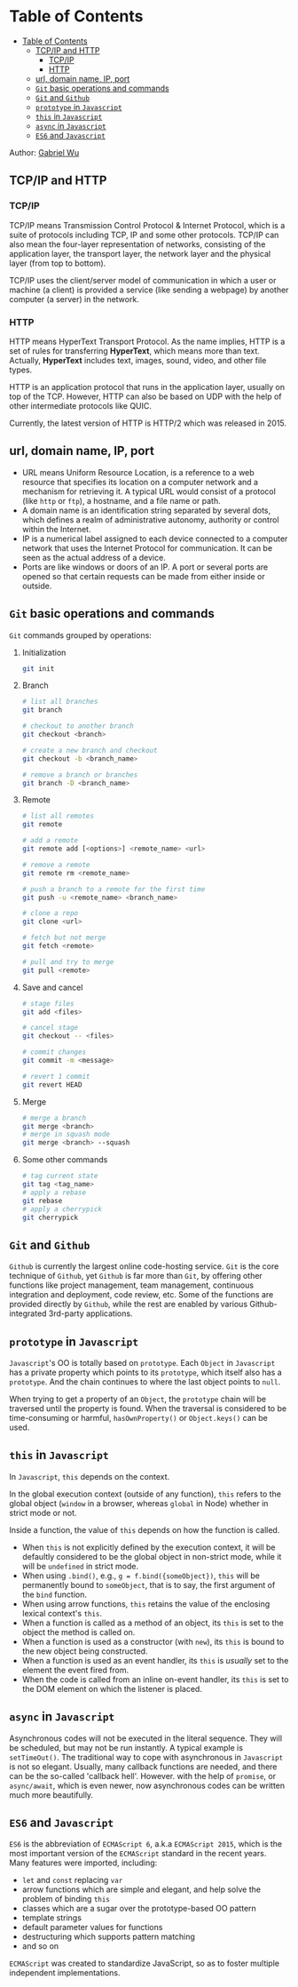 # Table of Contents

- [Table of Contents](#table-of-contents)
  - [TCP/IP and HTTP](#tcpip-and-http)
    - [TCP/IP](#tcpip)
    - [HTTP](#http)
  - [url, domain name, IP, port](#url-domain-name-ip-port)
  - [`Git` basic operations and commands](#git-basic-operations-and-commands)
  - [`Git` and `Github`](#git-and-github)
  - [`prototype` in `Javascript`](#prototype-in-javascript)
  - [`this` in `Javascript`](#this-in-javascript)
  - [`async` in `Javascript`](#async-in-javascript)
  - [`ES6` and `Javascript`](#es6-and-javascript)

Author: [Gabriel Wu](wuzihua@pku.edu.cn)

<a id="orgd659758"></a>

## TCP/IP and HTTP

<a id="orgd19ca7c"></a>

### TCP/IP

TCP/IP means Transmission Control Protocol & Internet Protocol, which is a suite of protocols including TCP, IP and some other protocols. TCP/IP can also mean the four-layer representation of networks, consisting of the application layer, the transport layer, the network layer and the physical layer (from top to bottom).

TCP/IP uses the client/server model of communication in which a user or machine (a client) is provided a service (like sending a webpage) by another computer (a server) in the network.

<a id="orgcefc4d0"></a>

### HTTP

HTTP means HyperText Transport Protocol. As the name implies, HTTP is a set of rules for transferring **HyperText**, which means more than text. Actually, **HyperText** includes text, images, sound, video, and other file types.

HTTP is an application protocol that runs in the application layer, usually on top of the TCP. However, HTTP can also be based on UDP with the help of other intermediate protocols like QUIC.

Currently, the latest version of HTTP is HTTP/2 which was released in 2015.

<a id="org541614d"></a>

## url, domain name, IP, port

- URL means Uniform Resource Location, is a reference to a web resource that specifies its location on a computer network and a mechanism for retrieving it. A typical URL would consist of a protocol (like `http` or `ftp`), a hostname, and a file name or path.
- A domain name is an identification string separated by several dots, which defines a realm of administrative autonomy, authority or control within the Internet.
- IP is a numerical label assigned to each device connected to a computer network that uses the Internet Protocol for communication. It can be seen as the actual address of a device.
- Ports are like windows or doors of an IP. A port or several ports are opened so that certain requests can be made from either inside or outside.

<a id="org43162e2"></a>

## `Git` basic operations and commands

`Git` commands grouped by operations:

1.  Initialization

    ```sh
    git init
    ```

2.  Branch

    ```sh
    # list all branches
    git branch

    # checkout to another branch
    git checkout <branch>

    # create a new branch and checkout
    git checkout -b <branch_name>

    # remove a branch or branches
    git branch -D <branch_name>
    ```

3.  Remote

    ```sh
    # list all remotes
    git remote

    # add a remote
    git remote add [<options>] <remote_name> <url>

    # remove a remote
    git remote rm <remote_name>

    # push a branch to a remote for the first time
    git push -u <remote_name> <branch_name>

    # clone a repo
    git clone <url>

    # fetch but not merge
    git fetch <remote>

    # pull and try to merge
    git pull <remote>
    ```

4.  Save and cancel

    ```sh
    # stage files
    git add <files>

    # cancel stage
    git checkout -- <files>

    # commit changes
    git commit -m <message>

    # revert 1 commit
    git revert HEAD
    ```

5.  Merge

    ```sh
    # merge a branch
    git merge <branch>
    # merge in squash mode
    git merge <branch> --squash
    ```

6.  Some other commands

    ```sh
    # tag current state
    git tag <tag_name>
    # apply a rebase
    git rebase
    # apply a cherrypick
    git cherrypick
    ```

<a id="org826feaa"></a>

## `Git` and `Github`

`Github` is currently the largest online code-hosting service. `Git` is the core technique of `Github`, yet `Github` is far more than `Git`, by offering other functions like project management, team management, continuous integration and deployment, code review, etc. Some of the functions are provided directly by `Github`, while the rest are enabled by various Github-integrated 3rd-party applications.

<a id="orge34450b"></a>

## `prototype` in `Javascript`

`Javascript`'s OO is totally based on `prototype`. Each `Object` in `Javascript` has a private property which points to its `prototype`, which itself also has a `prototype`. And the chain continues to where the last object points to `null`.

When trying to get a property of an `Object`, the `prototype` chain will be traversed until the property is found. When the traversal is considered to be time-consuming or harmful, `hasOwnProperty()` or `Object.keys()` can be used.

<a id="org0b1a2f9"></a>

## `this` in `Javascript`

In `Javascript`, `this` depends on the context.

In the global execution context (outside of any function), `this` refers to the global object (`window` in a browser, whereas `global` in Node) whether in strict mode or not.

Inside a function, the value of `this` depends on how the function is called.

- When `this` is not explicitly defined by the execution context, it will be defaultly considered to be the global object in non-strict mode, while it will be `undefined` in strict mode.
- When using `.bind()`, e.g., `g = f.bind({someObject})`, `this` will be permanently bound to `someObject`, that is to say, the first argument of the `bind` function.
- When using arrow functions, `this` retains the value of the enclosing lexical context's `this`.
- When a function is called as a method of an object, its `this` is set to the object the method is called on.
- When a function is used as a constructor (with `new`), its `this` is bound to the new object being constructed.
- When a function is used as an event handler, its `this` is _usually_ set to the element the event fired from.
- When the code is called from an inline on-event handler, its `this` is set to the DOM element on which the listener is placed.

<a id="org4f43de4"></a>

## `async` in `Javascript`

Asynchronous codes will not be executed in the literal sequence. They will be scheduled, but may not be run instantly. A typical example is `setTimeOut()`.
The traditional way to cope with asynchronous in `Javascript` is not so elegant. Usually, many callback functions are needed, and there can be the so-called 'callback hell'. However. with the help of `promise`, or `async/await`, which is even newer, now asynchronous codes can be written much more beautifully.

<a id="org461fcd8"></a>

## `ES6` and `Javascript`

`ES6` is the abbreviation of `ECMAScript 6`, a.k.a `ECMAScript 2015`, which is the most important version of the `ECMAScript` standard in the recent years. Many features were imported, including:

- `let` and `const` replacing `var`
- arrow functions which are simple and elegant, and help solve the problem of binding `this`
- classes which are a sugar over the prototype-based OO pattern
- template strings
- default parameter values for functions
- destructuring which supports pattern matching
- and so on

`ECMAScript` was created to standardize JavaScript, so as to foster multiple independent implementations.
